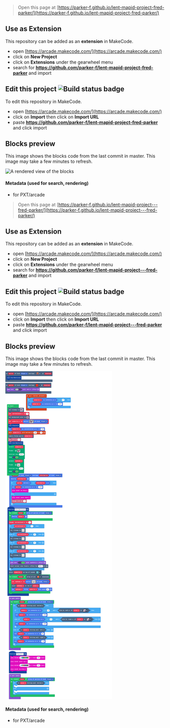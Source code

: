  


> Open this page at [https://parker-f.github.io/lent-mapid-project-fred-parker/](https://parker-f.github.io/lent-mapid-project-fred-parker/)

## Use as Extension

This repository can be added as an **extension** in MakeCode.

* open [https://arcade.makecode.com/](https://arcade.makecode.com/)
* click on **New Project**
* click on **Extensions** under the gearwheel menu
* search for **https://github.com/parker-f/lent-mapid-project-fred-parker** and import

## Edit this project ![Build status badge](https://github.com/parker-f/lent-mapid-project-fred-parker/workflows/MakeCode/badge.svg)

To edit this repository in MakeCode.

* open [https://arcade.makecode.com/](https://arcade.makecode.com/)
* click on **Import** then click on **Import URL**
* paste **https://github.com/parker-f/lent-mapid-project-fred-parker** and click import

## Blocks preview

This image shows the blocks code from the last commit in master.
This image may take a few minutes to refresh.

![A rendered view of the blocks](https://github.com/parker-f/lent-mapid-project-fred-parker/raw/master/.github/makecode/blocks.png)

#### Metadata (used for search, rendering)

* for PXT/arcade
<script src="https://makecode.com/gh-pages-embed.js"></script><script>makeCodeRender("{{ site.makecode.home_url }}", "{{ site.github.owner_name }}/{{ site.github.repository_name }}");</script>



> Open this page at [https://parker-f.github.io/lent-mapid-project---fred-parker/](https://parker-f.github.io/lent-mapid-project---fred-parker/)

## Use as Extension

This repository can be added as an **extension** in MakeCode.

* open [https://arcade.makecode.com/](https://arcade.makecode.com/)
* click on **New Project**
* click on **Extensions** under the gearwheel menu
* search for **https://github.com/parker-f/lent-mapid-project---fred-parker** and import

## Edit this project ![Build status badge](https://github.com/parker-f/lent-mapid-project---fred-parker/workflows/MakeCode/badge.svg)

To edit this repository in MakeCode.

* open [https://arcade.makecode.com/](https://arcade.makecode.com/)
* click on **Import** then click on **Import URL**
* paste **https://github.com/parker-f/lent-mapid-project---fred-parker** and click import

## Blocks preview

This image shows the blocks code from the last commit in master.
This image may take a few minutes to refresh.

![A rendered view of the blocks](https://github.com/parker-f/lent-mapid-project---fred-parker/raw/master/.github/makecode/blocks.png)

#### Metadata (used for search, rendering)

* for PXT/arcade
<script src="https://makecode.com/gh-pages-embed.js"></script><script>makeCodeRender("{{ site.makecode.home_url }}", "{{ site.github.owner_name }}/{{ site.github.repository_name }}");</script>
